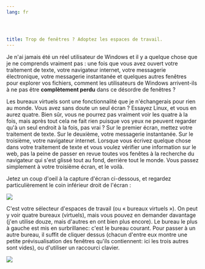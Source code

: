 ```yaml
---
lang: fr




title: Trop de fenêtres ? Adoptez les espaces de travail.
---
```


Je n'ai jamais été un réel utilisateur de Windows et il y a quelque 
chose que je ne comprends vraiment pas : une fois que vous avez ouvert 
votre traitement de texte, votre navigateur internet, votre messagerie 
électronique, votre messagerie instantanée et quelques autres fenêtres 
pour explorer vos fichiers, comment les utilisateurs de Windows 
arrivent-ils à ne pas être <b>complètement perdu</b> dans ce désordre de 
fenêtres ?

Les bureaux virtuels sont une fonctionnalité que je n'échangerais 
pour rien au monde. Vous avez sans doute un seul écran ? Essayez Linux, 
et vous en aurez quatre. Bien sûr, vous ne pourrez pas vraiment voir les 
quatre à la fois, mais après tout cela ne fait rien puisque vos yeux ne 
peuvent regarder qu'à un seul endroit à la fois, pas vrai ? Sur le 
premier écran, mettez votre traitement de texte. Sur le deuxième, votre 
messagerie instantanée. Sur le troisième, votre navigateur internet. 
Lorsque vous écrivez quelque chose dans votre traitement de texte et 
vous voulez vérifier une information sur le web, pas la peine de passer 
en revue toutes vos fenêtes à la recherche du navigateur qui s'est 
glissé tout au fond, derrière tout le monde. Vous passez simplement à 
votre troisième écran, et le voilà.

Jetez un coup d'oeil à la capture d'écran ci-dessous, et regardez 
particulièrement le coin inférieur droit de l'écran :

<img src="Images/workspaces.png" border="0"/>

C'est votre sélecteur d'espaces de travail (ou « bureaux virtuels »). 
On peut y voir quatre bureaux (virtuels), mais vous pouvez en demander 
davantage (j'en utilise douze, mais d'autres en ont bien plus encore). 
Le bureau le plus à gauche est mis en surbrillanec: c'est le bureau 
courant. Pour passer à un autre bureau, il suffit de cliquer dessus 
(chacun d'entre eux montre une petite prévisualisation des fenêtres 
qu'ils contiennent: ici les trois autres sont vides), ou d'utiliser un 
raccourci clavier.

<img src="Images/workspaces_full.png" border="0"/>




